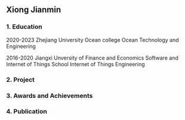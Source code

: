 ## Xiong Jianmin

### 1. Education

2020-2023    Zhejiang University                          Ocean college                            Ocean Technology and Engineering

2016-2020    Jiangxi Unversity of Finance and Economics   Software and Internet of Things School   Internet of Things Engineering

### 2. Project




### 3. Awards and Achievements




### 4. Publication


